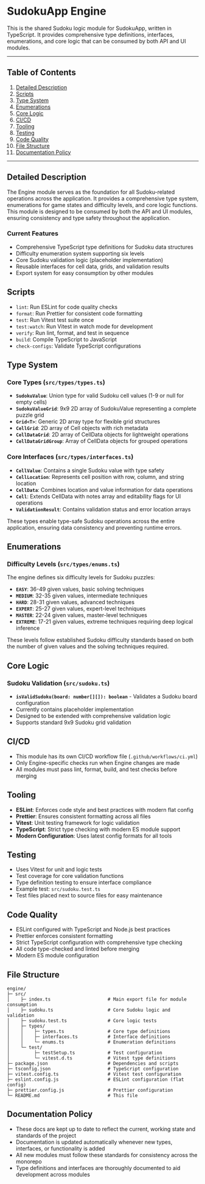 # SudokuApp Engine

This is the shared Sudoku logic module for SudokuApp, written in TypeScript. It provides comprehensive type definitions, interfaces, enumerations, and core logic that can be consumed by both API and UI modules.

---

## Table of Contents
1. [Detailed Description](#detailed-description)
2. [Scripts](#scripts)
3. [Type System](#type-system)
4. [Enumerations](#enumerations)
5. [Core Logic](#core-logic)
6. [CI/CD](#cicd)
7. [Tooling](#tooling)
8. [Testing](#testing)
9. [Code Quality](#code-quality)
10. [File Structure](#file-structure)
11. [Documentation Policy](#documentation-policy)

---

## Detailed Description

The Engine module serves as the foundation for all Sudoku-related operations across the application. It provides a comprehensive type system, enumerations for game states and difficulty levels, and core logic functions. This module is designed to be consumed by both the API and UI modules, ensuring consistency and type safety throughout the application.

### Current Features
- Comprehensive TypeScript type definitions for Sudoku data structures
- Difficulty enumeration system supporting six levels
- Core Sudoku validation logic (placeholder implementation)
- Reusable interfaces for cell data, grids, and validation results
- Export system for easy consumption by other modules

## Scripts

- `lint`: Run ESLint for code quality checks
- `format`: Run Prettier for consistent code formatting
- `test`: Run Vitest test suite once
- `test:watch`: Run Vitest in watch mode for development
- `verify`: Run lint, format, and test in sequence
- `build`: Compile TypeScript to JavaScript
- `check-configs`: Validate TypeScript configurations

## Type System

### Core Types (`src/types/types.ts`)

- **`SudokuValue`**: Union type for valid Sudoku cell values (1-9 or null for empty cells)
- **`SudokuValueGrid`**: 9x9 2D array of SudokuValue representing a complete puzzle grid
- **`Grid<T>`**: Generic 2D array type for flexible grid structures
- **`CellGrid`**: 2D array of Cell objects with rich metadata
- **`CellDataGrid`**: 2D array of CellData objects for lightweight operations
- **`CellDataGridGroup`**: Array of CellData objects for grouped operations

### Core Interfaces (`src/types/interfaces.ts`)

- **`CellValue`**: Contains a single Sudoku value with type safety
- **`CellLocation`**: Represents cell position with row, column, and string location
- **`CellData`**: Combines location and value information for data operations
- **`Cell`**: Extends CellData with notes array and editability flags for UI operations
- **`ValidationResult`**: Contains validation status and error location arrays

These types enable type-safe Sudoku operations across the entire application, ensuring data consistency and preventing runtime errors.

## Enumerations

### Difficulty Levels (`src/types/enums.ts`)

The engine defines six difficulty levels for Sudoku puzzles:

- **`EASY`**: 36-49 given values, basic solving techniques
- **`MEDIUM`**: 32-35 given values, intermediate techniques  
- **`HARD`**: 28-31 given values, advanced techniques
- **`EXPERT`**: 25-27 given values, expert-level techniques
- **`MASTER`**: 22-24 given values, master-level techniques
- **`EXTREME`**: 17-21 given values, extreme techniques requiring deep logical inference

These levels follow established Sudoku difficulty standards based on both the number of given values and the solving techniques required.

## Core Logic

### Sudoku Validation (`src/sudoku.ts`)

- **`isValidSudoku(board: number[][]): boolean`** - Validates a Sudoku board configuration
- Currently contains placeholder implementation
- Designed to be extended with comprehensive validation logic
- Supports standard 9x9 Sudoku grid validation

## CI/CD

- This module has its own CI/CD workflow file (`.github/workflows/ci.yml`)
- Only Engine-specific checks run when Engine changes are made
- All modules must pass lint, format, build, and test checks before merging

## Tooling

- **ESLint**: Enforces code style and best practices with modern flat config
- **Prettier**: Ensures consistent formatting across all files
- **Vitest**: Unit testing framework for logic validation
- **TypeScript**: Strict type checking with modern ES module support
- **Modern Configuration**: Uses latest config formats for all tools

## Testing

- Uses Vitest for unit and logic tests
- Test coverage for core validation functions
- Type definition testing to ensure interface compliance
- Example test: `src/sudoku.test.ts`
- Test files placed next to source files for easy maintenance

## Code Quality

- ESLint configured with TypeScript and Node.js best practices
- Prettier enforces consistent formatting
- Strict TypeScript configuration with comprehensive type checking
- All code type-checked and linted before merging
- Modern ES module configuration

## File Structure

```
engine/
├─ src/
│    ├─ index.ts                     # Main export file for module consumption
│    ├─ sudoku.ts                    # Core Sudoku logic and validation
│    ├─ sudoku.test.ts               # Core logic tests
│    ├─ types/
│    │    ├─ types.ts                # Core type definitions
│    │    ├─ interfaces.ts           # Interface definitions
│    │    └─ enums.ts                # Enumeration definitions
│    └─ test/
│         ├─ testSetup.ts            # Test configuration
│         └─ vitest.d.ts             # Vitest type definitions
├─ package.json                      # Dependencies and scripts
├─ tsconfig.json                     # TypeScript configuration
├─ vitest.config.ts                  # Vitest test configuration
├─ eslint.config.js                  # ESLint configuration (flat config)
├─ prettier.config.js                # Prettier configuration
└─ README.md                         # This file
```

## Documentation Policy

- These docs are kept up to date to reflect the current, working state and standards of the project
- Documentation is updated automatically whenever new types, interfaces, or functionality is added
- All new modules must follow these standards for consistency across the monorepo
- Type definitions and interfaces are thoroughly documented to aid development across modules
